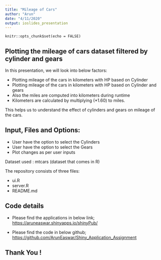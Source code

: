 ```yaml
---
title: "Mileage of Cars"
author: "Arun"
date: "4/11/2020"
output: ioslides_presentation
---
```


```{r setup, include=FALSE}
knitr::opts_chunk$set(echo = FALSE)
```

## Plotting the mileage of cars dataset filtered by cylinder and gears

In this presentation, we will look into below factors:

- Plotting mileage of the cars in kilometers with HP based on Cylinder
- Plotting mileage of the cars in kilometers with HP based on Cylinder and gears
- Also the miles are computed into kilometers during runtime
- Kilometers are calculated by multiplying (*1.60) to miles.

This helps us to understand the effect of cylinders and gears on mileage of the cars.

## Input, Files and Options:

- User have the option to select the Cylinders
- User have the option to select the Gears
- Plot changes as per user inputs

Dataset used : mtcars (dataset that comes in R)

The repository consists of three files:

- ui.R
- server.R
- README.md

## Code details

- Please find the applications in below link;
  <https://aruneaswar.shinyapps.io/shinyPub/>
  
- Please find the code in below github;
  <https://github.com/ArunEaswar/Shiny_Application_Assignment>

## Thank You !


